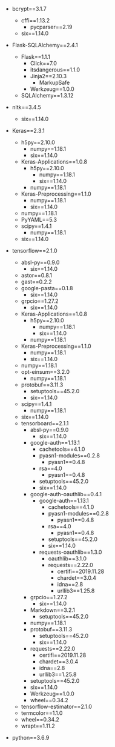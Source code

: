 * bcrypt==3.1.7
  * cffi==1.13.2
    * pycparser==2.19
  * six==1.14.0

* Flask-SQLAlchemy==2.4.1
  * Flask==1.1.1
    * Click==7.0
    * itsdangerous==1.1.0
    * Jinja2==2.10.3
      * MarkupSafe
    * Werkzeug==1.0.0
  * SQLAlchemy==1.3.12

* nltk==3.4.5
  * six==1.14.0


* Keras==2.3.1
  * h5py==2.10.0
    * numpy==1.18.1
    * six==1.14.0
  * Keras-Applications==1.0.8
    * h5py==2.10.0
      * numpy==1.18.1
      * six==1.14.0
    * numpy==1.18.1
  * Keras-Preprocessing==1.1.0
    * numpy==1.18.1
    * six==1.14.0
  * numpy==1.18.1
  * PyYAML==5.3
  * scipy==1.4.1
    * numpy==1.18.1
  * six==1.14.0


* tensorflow==2.1.0
  * absl-py==0.9.0
    * six==1.14.0
  * astor==0.8.1
  * gast==0.2.2
  * google-pasta==0.1.8
    * six==1.14.0
  * grpcio==1.27.2
    * six==1.14.0
  * Keras-Applications==1.0.8
    * h5py==2.10.0
      * numpy==1.18.1
      * six==1.14.0
    * numpy==1.18.1
  * Keras-Preprocessing==1.1.0
    * numpy==1.18.1
    * six==1.14.0
  * numpy==1.18.1
  * opt-einsum==3.2.0
    * numpy==1.18.1
  * protobuf==3.11.3
    * setuptools==45.2.0
    * six==1.14.0
  * scipy==1.4.1
    * numpy==1.18.1
  * six==1.14.0
  * tensorboard==2.1.1
    * absl-py==0.9.0
      * six==1.14.0
    * google-auth==1.13.1
      * cachetools==4.1.0
      * pyasn1-modules==0.2.8
        * pyasn1==0.4.8
      * rsa==4.0
        * pyasn1==0.4.8
      * setuptools==45.2.0
      * six==1.14.0
    * google-auth-oauthlib==0.4.1
      * google-auth==1.13.1
        * cachetools==4.1.0
        * pyasn1-modules==0.2.8
          * pyasn1==0.4.8
        * rsa==4.0
          * pyasn1==0.4.8
        * setuptools==45.2.0
        * six==1.14.0
      * requests-oauthlib==1.3.0
        * oauthlib==3.1.0
        * requests==2.22.0
          * certifi==2019.11.28
          * chardet==3.0.4
          * idna==2.8
          * urllib3==1.25.8
    * grpcio==1.27.2
      * six==1.14.0
    * Markdown==3.2.1
      * setuptools==45.2.0
    * numpy==1.18.1
    * protobuf==3.11.3
      * setuptools==45.2.0
      * six==1.14.0
    * requests==2.22.0
      * certifi==2019.11.28
      * chardet==3.0.4
      * idna==2.8
      * urllib3==1.25.8
    * setuptools==45.2.0
    * six==1.14.0
    * Werkzeug==1.0.0
    * wheel==0.34.2
  * tensorflow-estimator==2.1.0
  * termcolor==1.1.0
  * wheel==0.34.2
  * wrapt==1.11.2

* python==3.6.9
